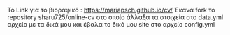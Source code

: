 Το Link για το βιοραφικό : https://mariapsch.github.io/cv/
Έκανα fork το repository sharu725/online-cv στο οποίο άλλαξα τα στοιχεία στο data.yml αρχείο με τα δικά μου
και έβαλα το δικό μου site στο αρχείο config.yml 

